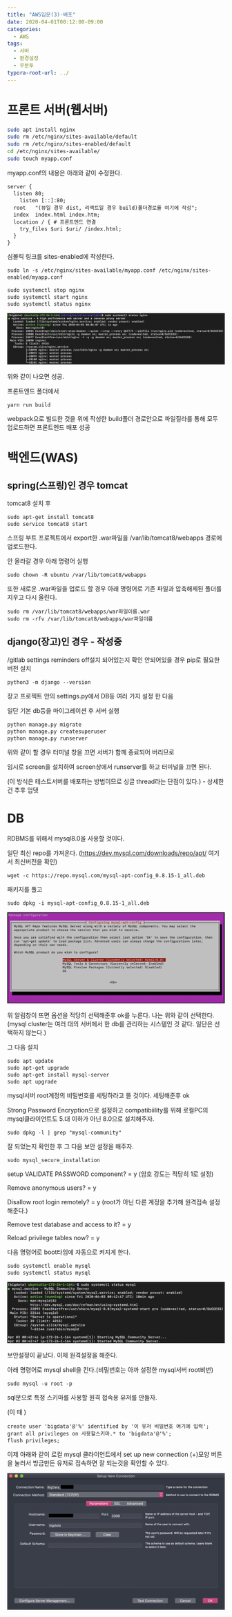 ```yaml
---
title: "AWS입문(3)-배포"
date: 2020-04-01T00:12:00-09:00
categories:
  - AWS
tags:
  - 서버
  - 환경설정
  - 우분투
typora-root-url: ../
---
```


# 프론트 서버(웹서버)

```bash
sudo apt install nginx
sudo rm /etc/nginx/sites-available/default
sudo rm /etc/nginx/sites-enabled/default
cd /etc/nginx/sites-available/
sudo touch myapp.conf
```

myapp.conf의 내용은 아래와 같이 수정한다.

```
server {
  listen 80;
	listen [::]:80;
  root   "(뷰일 경우 dist, 리액트일 경우 build)폴더경로를 여기에 작성";
  index  index.html index.htm;
  location / { # 프론트엔드 연결
    try_files $uri $uri/ /index.html;
  }
}
```

심볼릭 링크를 sites-enabled에 작성한다.

```shell
sudo ln -s /etc/nginx/sites-available/myapp.conf /etc/nginx/sites-enabled/myapp.conf
```

```shell
sudo systemctl stop nginx
sudo systemctl start nginx
sudo systemctl status nginx
```

![1](/assets/images/2020-04-02-AWS(3)/1.png)

위와 같이 나오면 성공.

프론트엔드 폴더에서

```
yarn run build
```

webpack으로 빌드한 것을 위에 작성한 build폴더 경로안으로 파일질라를 통해 모두 업로드하면 프론트엔드 배포 성공

# 백엔드(WAS)

## spring(스프링)인 경우 tomcat

tomcat8 설치 후

```shell
sudo apt-get install tomcat8
sudo service tomcat8 start
```

스프링 부트 프로젝트에서 export한 .war파일을 /var/lib/tomcat8/webapps 경로에 업로드한다.

안 올라갈 경우 아래 명령어 실행 

```shell
sudo chown -R ubuntu /var/lib/tomcat8/webapps
```

또한 새로운 .war파일을 업로드 할 경우 아래 명령어로 기존 파일과 압축해제된 폴더를 지우고 다시 올린다.

```shell
sudo rm /var/lib/tomcat8/webapps/war파일이름.war
sudo rm -rfv /var/lib/tomcat8/webapps/war파일이름
```

## django(장고)인 경우 - 작성중

/gitlab settings reminders off설치 되어있는지 확인 안되어있을 경우 pip로 필요한 버전 설치

```shell
python3 -m django --version
```

장고 프로젝트 안의 settings.py에서 DB등 여러 가지 설정 한 다음

일단 기본 db등을 마이그레이션 후 서버 실행

```
python manage.py migrate
python manage.py createsuperuser
python manage.py runserver
```

위와 같이 할 경우 터미널 창을 끄면 서버가 함께 종료되어 버리므로 

임시로 screen을 설치하여 screen상에서 runserver를 하고 터미널을 끄면 된다.

(이 방식은 테스트서버를 배포하는 방법이므로 싱글 thread라는 단점이 있다.) - 상세한건 추후 업뎃

# DB

RDBMS를 위해서 mysql8.0을 사용할 것이다.

일단 최신 repo를 가져온다. (https://dev.mysql.com/downloads/repo/apt/ 여기서 최신버전을 확인)

```shell
wget -c https://repo.mysql.com/mysql-apt-config_0.8.15-1_all.deb
```

패키지를 풀고

```shell
sudo dpkg -i mysql-apt-config_0.8.15-1_all.deb
```

![스크린샷 2020-04-03 오전 9.32.51](/assets/images/2020-04-02-AWS(3)/2.png)

위 알림창이 뜨면 옵션을 적당히 선택해준후 ok를 누른다. 나는 위와 같이 선택한다.(mysql cluster는 여러 대의 서버에서 한 db를 관리하는 시스템인 것 같다. 일단은 선택하지 않는다.)

그 다음 설치

```shell
sudo apt update
sudo apt-get upgrade
sudo apt-get install mysql-server
sudo apt upgrade
```

mysql서버 root계정의 비밀번호를 세팅하라고 뜰 것이다. 세팅해준후 ok

Strong Password  Encryption으로 설정하고 compatibiility를 위해 로컬PC의 mysql클라이언트도 5.대 이하가 아닌 8.0으로 설치해주자.

```shell
sudo dpkg -l | grep "mysql-community"
```

잘 되었는지 확인한 후 그 다음 보안 설정을 해주자.

```shell
sudo mysql_secure_installation
```

setup VALIDATE PASSWORD component? = y (암호 강도는 적당히 1로 설정)

Remove anonymous users? = y

Disallow root login remotely? = y (root가 아닌 다른 계정을 추가해 원격접속 설정 해준다.)

Remove test database and access to it? = y

Reload privilege tables now? = y

다음 명령어로 boot타임에 자동으로 켜지게 한다.

```shell
sudo systemctl enable mysql
sudo systemctl status mysql
```

![스크린샷 2020-04-03 오전 9.53.43](/assets/images/2020-04-02-AWS(3)/3.png)

보안설정이 끝났다. 이제 원격설정을 해준다.

아래 명령어로 mysql shell을 킨다.(비밀번호는 아까 설정한 mysql서버 root비번)

```shell
sudo mysql -u root -p
```

sql문으로 특정 스키마를 사용할 원격 접속용 유저를 만들자.

(이 때 )

```mysql
create user 'bigdata'@'%' identified by '이 유저 비밀번호 여기에 입력';
grant all privileges on 사용할스키마.* to 'bigdata'@'%';
flush privileges;
```

이제 아래와 같이 로컬 mysql 클라이언트에서 set up new connection (+)모양 버튼을 눌러서 방금만든 유저로 접속하면 잘 되는것을 확인할 수 있다.

![5](/assets/images/2020-04-02-AWS(3)/5.png)